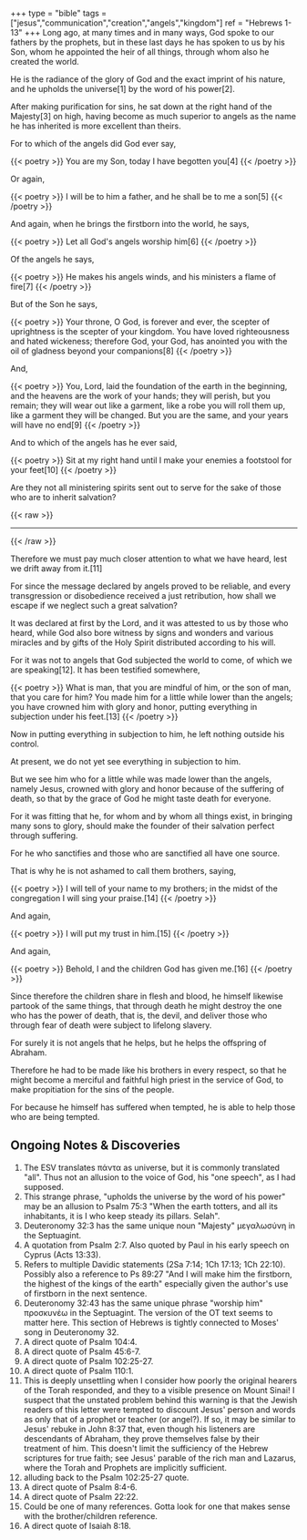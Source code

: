 +++
type = "bible"
tags = ["jesus","communication","creation","angels","kingdom"]
ref = "Hebrews 1-13"
+++
Long ago, at many times and in many ways, God spoke to our fathers by the prophets, but in these last days he has spoken to us by his Son, whom he appointed the heir of all things, through whom also he created the world.

He is the radiance of the glory of God and the exact imprint of his nature, and he upholds the universe[1] by the word of his power[2].

After making purification for sins, he sat down at the right hand of the Majesty[3] on high, having become as much superior to angels as the name he has inherited is more excellent than theirs.

For to which of the angels did God ever say,

{{< poetry >}}
You are my Son,
today I have begotten you[4]
{{< /poetry >}}

Or again,

{{< poetry >}}
I will be to him a father,
and he shall be to me a son[5]
{{< /poetry >}}

And again, when he brings the firstborn into the world, he says,

{{< poetry >}}
Let all God's angels worship him[6]
{{< /poetry >}}

Of the angels he says,

{{< poetry >}}
He makes his angels winds,
and his ministers a flame of fire[7]
{{< /poetry >}}

But of the Son he says,

{{< poetry >}}
Your throne, O God, is forever and ever,
the scepter of uprightness is the scepter of your kingdom.
You have loved righteousness and hated wickeness;
therefore God, your God, has anointed you
with the oil of gladness beyond your companions[8]
{{< /poetry >}}

And,

{{< poetry >}}
You, Lord, laid the foundation of the earth in the beginning,
and the heavens are the work of your hands;
they will perish, but you remain;
they will wear out like a garment,
like a robe you will roll them up,
like a garment they will be changed.
But you are the same,
and your years will have no end[9]
{{< /poetry >}}

And to which of the angels has he ever said,

{{< poetry >}}
Sit at my right hand until I make your enemies a footstool for your feet[10]
{{< /poetry >}}

Are they not all ministering spirits sent out to serve for the sake of those who are to inherit salvation?

{{< raw >}}
<hr />
{{< /raw >}}

Therefore we must pay much closer attention to what we have heard, lest we drift away from it.[11]

For since the message declared by angels proved to be reliable, and every transgression or disobedience received a just retribution, how shall we escape if we neglect such a great salvation?

It was declared at first by the Lord, and it was attested to us by those who heard, while God also bore witness by signs and wonders and various miracles and by gifts of the Holy Spirit distributed according to his will.

For it was not to angels that God subjected the world to come, of which we are speaking[12]. It has been testified somewhere,

{{< poetry >}}
What is man, that you are mindful of him,
or the son of man, that you care for him?
You made him for a little while lower than the angels;
you have crowned him with glory and honor,
putting everything in subjection under his feet.[13]
{{< /poetry >}}

Now in putting everything in subjection to him, he left nothing outside his control.

At present, we do not yet see everything in subjection to him.

But we see him who for a little while was made lower than the angels, namely Jesus, crowned with glory and honor because of the suffering of death, so that by the grace of God he might taste death for everyone.

For it was fitting that he, for whom and by whom all things exist, in bringing many sons to glory, should make the founder of their salvation perfect through suffering.

For he who sanctifies and those who are sanctified all have one source.

That is why he is not ashamed to call them brothers, saying,

{{< poetry >}}
I will tell of your name to my brothers;
in the midst of the congregation I will sing your praise.[14]
{{< /poetry >}}

And again,

{{< poetry >}}
I will put my trust in him.[15]
{{< /poetry >}}

And again,

{{< poetry >}}
Behold, I and the children God has given me.[16]
{{< /poetry >}}

Since therefore the children share in flesh and blood, he himself likewise partook of the same things, that through death he might destroy the one who has the power of death, that is, the devil, and deliver those who through fear of death were subject to lifelong slavery.

For surely it is not angels that he helps, but he helps the offspring of Abraham.

Therefore he had to be made like his brothers in every respect, so that he might become a merciful and faithful high priest in the service of God, to make propitiation for the sins of the people.

For because he himself has suffered when tempted, he is able to help those who are being tempted.

## Ongoing Notes & Discoveries

1. The ESV translates πάντα as universe, but it is commonly translated "all". Thus not an allusion to the voice of God, his "one speech", as I had supposed.
2. This strange phrase, "upholds the universe by the word of his power" may be an allusion to Psalm 75:3 "When the earth totters, and all its inhabitants, it is I who keep steady its pillars. Selah".
3. Deuteronomy 32:3 has the same unique noun "Majesty" μεγαλωσύνη in the Septuagint.
4. A quotation from Psalm 2:7. Also quoted by Paul in his early speech on Cyprus (Acts 13:33).
5. Refers to multiple Davidic statements (2Sa 7:14; 1Ch 17:13; 1Ch 22:10). Possibly also a reference to Ps 89:27 "And I will make him the firstborn,
the highest of the kings of the earth" especially given the author's use of firstborn in the next sentence.
6. Deuteronomy 32:43 has the same unique phrase "worship him" προσκυνέω in the Septuagint. The version of the OT text seems to matter here. This section of Hebrews is tightly connected to Moses' song in Deuteronomy 32.
7. A direct quote of Psalm 104:4.
8. A direct quote of Psalm 45:6-7.
9. A direct quote of Psalm 102:25-27.
10. A direct quote of Psalm 110:1.
11. This is deeply unsettling when I consider how poorly the original hearers of the Torah responded, and they to a visible presence on Mount Sinai! I suspect that the unstated problem behind this warning is that the Jewish readers of this letter were tempted to discount Jesus' person and words as only that of a prophet or teacher (or angel?). If so, it may be similar to Jesus' rebuke in John 8:37 that, even though his listeners are descendants of Abraham, they prove themselves false by their treatment of him. This doesn't limit the sufficiency of the Hebrew scriptures for true faith; see Jesus' parable of the rich man and Lazarus, where the Torah and Prophets are implicitly sufficient.
12. alluding back to the Psalm 102:25-27 quote.
13. A direct quote of Psalm 8:4-6.
14. A direct quote of Psalm 22:22.
15. Could be one of many references. Gotta look for one that makes sense with the brother/children reference.
16. A direct quote of Isaiah 8:18.
